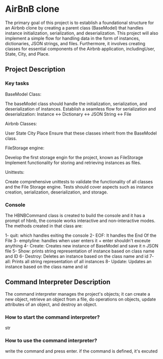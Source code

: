 # AirBnB clone

The primary goal of this project is to establish a foundational structure for an Airbnb clone by creating a parent class (BaseModel) that handles instance initialization, serialization, and deserialization. This project will also implement a simple flow for handling data in the form of instances, dictionaries, JSON strings, and files. Furthermore, it involves creating classes for essential components of the Airbnb application, includingUser, State, City, and Place.

## Project Description

### Key tasks
BaseModel Class:

The baseModel class should handle the initialization, serialization, and deserialization of instances.
Establish a seamless flow for serialization and deserialization:
Instance <-> Dictionary <-> JSON String <-> File

Airbnb Classes:

User
State
City
Place
Ensure that these classes inherit from the BaseModel class.

FileStorage engine:

Develop the first storage engin for the project, known as FileStorage
Implement functionality for storing and retrieving instances as files.

Unittests:

Create comprehensive unittests to validate the functionality of all classes and the File Storage engine.
Tests should cover aspects such as instance creation, serialization, deserialization, and storage.

### Console

The HBNBCommand class is created to build the console and it has a prompt of hbnb, the console works interactive and non-interactive modes. The methods created in that class are:

1- quit: which handles exiting the console
2- EOF: It handles the End Of the File
3- emptyline: handles when user enters it + enter shouldn't exceute anything
4- Create: Creates new instance of BaseModel and save it n JSON file
5- Show: prints string representation of instance based on class name and ID
6- Destroy: Deletes an instance based on the class name and id
7- all: Prints all string representation of all instances
8- Update: Updates an instance based on the class name and id

## Command Interpreter Description

The command interpreter manages the project's objects; it can create a new object, retrieve an object from a file, do operations on objects, update attributes of an object, and destroy an object.

### How to start the command interpreter?
str 

### How to use the command interpreter?
write the command and press enter.
if the command is defined, it's excuted

